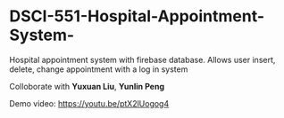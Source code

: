 # DSCI-551-Hospital-Appointment-System-
Hospital appointment system with firebase database. Allows user insert, delete, change appointment with a log in system

Colloborate with **Yuxuan Liu**, **Yunlin Peng**

Demo video: https://youtu.be/ptX2lUogog4
